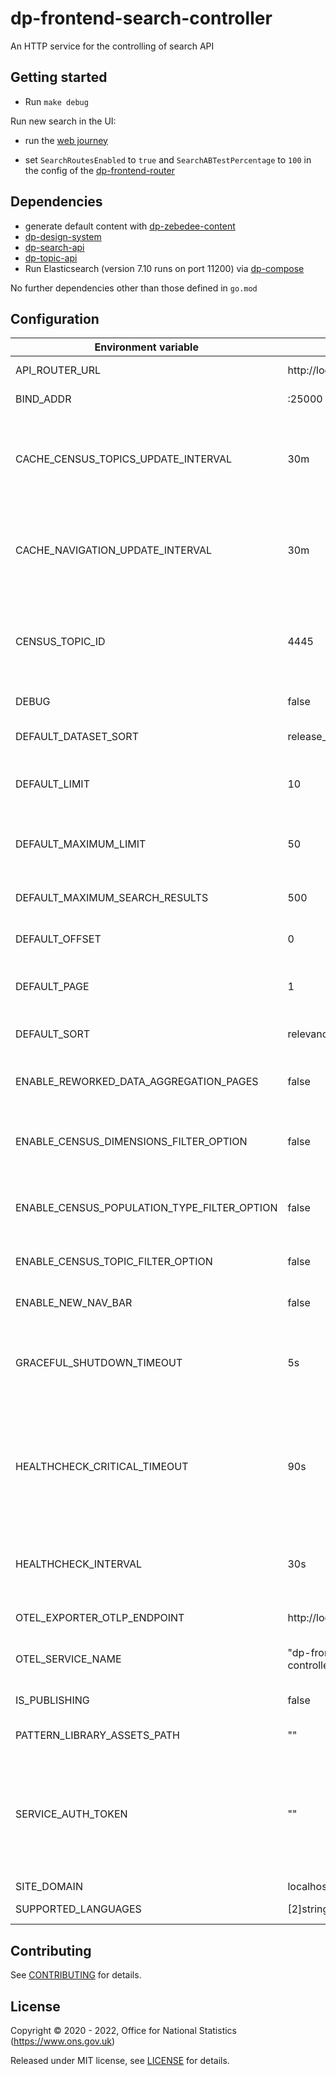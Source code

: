 # dp-frontend-search-controller

An HTTP service for the controlling of search API

## Getting started

* Run `make debug`

Run new search in the UI:
* run the [web journey](https://github.com/ONSdigital/dp/blob/main/guides/INSTALLING.md#web-journey)

* set `SearchRoutesEnabled` to `true` and `SearchABTestPercentage` to `100` in the config of the [dp-frontend-router](https://github.com/ONSdigital/dp-frontend-router)

## Dependencies

* generate default content with [dp-zebedee-content](https://github.com/ONSdigital/dp-zebedee-content#dp-zebedee-content)
* [dp-design-system](https://github.com/ONSdigital/dp-design-system)
* [dp-search-api](https://github.com/ONSdigital/dp-search-api)
* [dp-topic-api](https://github.com/ONSdigital/dp-topic-api)
* Run Elasticsearch (version 7.10 runs on port 11200) via [dp-compose](https://github.com/ONSdigital/dp-compose) 

No further dependencies other than those defined in `go.mod`

## Configuration

| Environment variable                        | Default                         |                                                                                                                    |
|---------------------------------------------|---------------------------------|--------------------------------------------------------------------------------------------------------------------|
| API_ROUTER_URL                              | http://localhost:23200/v1       | The URL of the [dp-api-router](https://github.com/ONSdigital/dp-api-router)                                        |
| BIND_ADDR                                   | :25000                          | The port to bind to                                                                                                |
| CACHE_CENSUS_TOPICS_UPDATE_INTERVAL         | 30m                             | The time interval to update cache for census topics (`time.Duration` format)                                       |
| CACHE_NAVIGATION_UPDATE_INTERVAL            | 30m                             | The time interval to update cache for navigation bar (`time.Duration` format)                                      |
| CENSUS_TOPIC_ID                             | 4445                            | Unique identifer for the census topic, used to get census topics from Topics API                                   |
| DEBUG                                       | false                           | Enable debug mode                                                                                                  |
| DEFAULT_DATASET_SORT                        | release_date                    | The default sort for census dataset finder                                                                         |
| DEFAULT_LIMIT                               | 10                              | The default limit of search results in a page                                                                      |
| DEFAULT_MAXIMUM_LIMIT                       | 50                              | The default maximum limit of search results in a page                                                              |
| DEFAULT_MAXIMUM_SEARCH_RESULTS              | 500                             | The default maximum search results                                                                                 |
| DEFAULT_OFFSET                              | 0                               | The default offset of search results                                                                               |
| DEFAULT_PAGE                                | 1                               | The default current page of search results                                                                         |
| DEFAULT_SORT                                | relevance                       | The default sort of search results                                                                                 |
| ENABLE_REWORKED_DATA_AGGREGATION_PAGES      | false                           | Enable the reworked data aggregation pages                                                                         |
| ENABLE_CENSUS_DIMENSIONS_FILTER_OPTION      | false                           | Enable dimensions filter for census dataset finder                                                                 |
| ENABLE_CENSUS_POPULATION_TYPE_FILTER_OPTION | false                           | Enable populations filter for census dataset finder                                                                |
| ENABLE_CENSUS_TOPIC_FILTER_OPTION           | false                           | Enable filtering on various census topics                                                                          |
| ENABLE_NEW_NAV_BAR                          | false                           | Enable new dynamic navigation bar                                                                                  |
| GRACEFUL_SHUTDOWN_TIMEOUT                   | 5s                              | The graceful shutdown timeout in seconds (`time.Duration` format)                                                  |
| HEALTHCHECK_CRITICAL_TIMEOUT                | 90s                             | Time to wait until an unhealthy dependent propagates its state to make this app unhealthy (`time.Duration` format) |
| HEALTHCHECK_INTERVAL                        | 30s                             | Time between self-healthchecks (`time.Duration` format)                                                            |
| OTEL_EXPORTER_OTLP_ENDPOINT                 | http://localhost:4317           | URL for OpenTelemetry endpoint                                                                                     |
| OTEL_SERVICE_NAME                           | "dp-frontend-search-controller" | Service name to report to telemetry tools                                                                          |
| IS_PUBLISHING                               | false                           | Mode in which service is running                                                                                   |
| PATTERN_LIBRARY_ASSETS_PATH                 | ""                              | Pattern library location                                                                                           |
| SERVICE_AUTH_TOKEN                          | ""                              | This is required to identify the controller when it calls the topic API via the API router in publishing mode      |
| SITE_DOMAIN                                 | localhost                       |                                                                                                                    |
| SUPPORTED_LANGUAGES                         | [2]string{"en", "cy"}           | Supported languages                                                                                                |

## Contributing

See [CONTRIBUTING](CONTRIBUTING.md) for details.

## License

Copyright © 2020 - 2022, Office for National Statistics (https://www.ons.gov.uk)

Released under MIT license, see [LICENSE](LICENSE.md) for details.